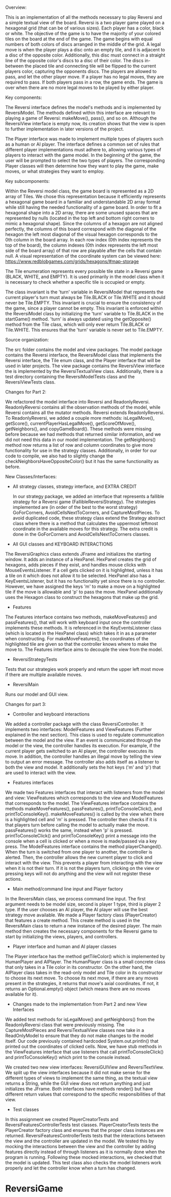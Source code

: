 Overview:

This is an implementation of all the methods necessary to play Reversi and a simple textual view of the board. Reversi
is a two player game played on a hexagonal grid (that can be of various sizes). Each player has a color, black or white. 
The objective of the game is to have the majority of your colored tiles on the board at the end of the game. The game 
begins with equal numbers of both colors of discs arranged in the middle of the grid. A legal move is when the player
plays a disc onto an empty tile, and it is adjacent to a disc of the opposite color. Additionally, this disc must 
connect in a straight line of the opposite color's discs to a disc of their color. The discs in-between the placed 
tile and connecting tile will be flipped to the current players color, capturing the opponents discs. The players are
allowed to pass, and let the other player move. If a player has no legal moves, they are required to pass. If both
players pass in a row, the game ends. The game is over when there are no more legal moves to be played by either player.


Key components:

The Reversi interface defines the model's methods and is implemented by ReversiModel. The methods defined within this
interface are relevant to playing a game of Reversi: makeMove(), pass(), and so on. 
Although the ReversiView interface is empty now, its creation shows that the view is open to further implementation in 
later versions of the project.

The Player interface was made to implement multiple types of players such as a human or AI player. The interface defines
a common set of rules that different player implementations must adhere to, allowing various types of players to 
interact with the game model. In the beginning of the game, the user will be prompted to select the two types of players.
The corresponding Player classes will then determine how they want to play the game, make moves, or what strategies they
want to employ. 


Key subcomponents:  

Within the Reversi model class, the game board is represented as a 2D array of Tiles. We chose this 
representation because it efficiently represents a hexagonal game board in a familiar and understandable 
2D array format while still having the needed functionality of a game board. In order to fit a hexagonal 
shape into a 2D array, there are some unused spaces that are represented by nulls (located in the top 
left and bottom right corners to mimic a hexagonal shape). Since the columns of a hexagon are not aligned perfectly, 
the columns of this board correspond with the diagonal of the hexagon the left most diagonal of the visual hexagon 
corresponds to the 0th column in the board array. In each row index (0th index represents the top of the board), the 
column indexes (0th index represents the left most side of the board array) of that row are playable after the cells 
that contain null. A visual representation of the coordinate system can be viewed here: 
https://www.redblobgames.com/grids/hexagons/#map-storage

The Tile enumeration represents every possible tile state in a Reversi game (BLACK, WHITE, and EMPTY). It is used 
primarily in the model class when it is necessary to check whether a specific tile is occupied or empty. 

The class invariant is the 'turn' variable in ReversiModel that represents the current player's turn must always be
Tile.BLACK or Tile.WHITE and it should never be Tile.EMPTY. This invariant is crucial to ensure the consistency of the
game, since a player cannot be empty. This invariant is enforced within the ReversiModel class by initializing the 
'turn' variable to Tile.BLACK in the startGame() method. 'turn' is always updated using the getOpposite() method from 
the Tile class, which will only ever return Tile.BLACK or Tile.WHITE. This ensures that the 'turn' variable is never set 
to Tile.EMPTY.


Source organization: 

The src folder contains the model and view packages. The model package contains the Reversi interface, the 
ReversiModel class that implements the Reversi interface, the Tile enum class, and the Player interface that will be 
used in later projects. The view package contains the ReversiView interface the is implemented by the ReversiTextualView 
class. Additionally, there is a test directory containing the ReversiModelTests class and the ReversiViewTests class. 


Changes for Part 2:

We refactored the model interface into Reversi and ReadonlyReversi. ReadonlyReversi contains all the observation methods 
of the model, while Reversi contains all the mutator methods. Reversi extends ReadonlyReversi. To ReadonlyReversi, we
added a couple more methods: isLegalMove(), getScore(), currentPlayerHasLegalMove(), getScoreOfMove(), getNeighbors(), 
and copyGameBoard(). These methods were missing before because we had methods that returned similar information, and we 
did not need this data in our model implementation. The getNeighbors() method now returns a list of row and column 
coordinates to give more functionality for use in the strategy classes. Additionally, in order for our code to compile, 
we also had to slightly change the checkNeighborsHaveOppositeColor() but it has the same functionality as before.

New Classes/Interfaces:
- All strategy classes, strategy interface, and EXTRA CREDIT

  In our strategy package, we added an interface that represents a fallible strategy for a Reversi game 
  (FallibleReversiStrategy). The strategies implemented are (in order of the best to the worst strategy)
  GoForCorners, AvoidCellsNextToCorners, and CaptureMostPieces. To avoid duplicated code, these strategy 
  class extend the Strategy abstract class where there is a method that calculates the uppermost leftmost 
  coordinate in the available moves for this strategy. The extra credit is done in the GoForCorners and 
  AvoidCellsNextToCorners classes.

- All GUI classes and KEYBOARD INTERACTIONS

The ReversiGraphics class extends JFrame and initializes the starting window. It adds an instance of a HexPanel. 
HexPanel creates the grid of hexagons, adds pieces if they exist, and handles mouse clicks with MouseEventsListener.
If a cell gets clicked on it is highlighted, unless it has a tile on it which does not allow it to be selected.
HexPanel also has a KeyEventsListener, but it has no functionality yet since there is no controller. However, we
have assigned the keys 'm' to make a move on a highlighted tile if the move is allowable and 'p' to pass the move. 
HexPanel additionally uses the Hexagon class to construct the hexagons that make up the grid. 

- Features

The Features interface contains two methods, makeMoveFeatures() and passFeatures(), that will work with keyboard 
input once the controller implements these methods. It is referenced in the KeyEventsListener class (which is located
in the HexPanel class) which takes it in as a parameter when constructing. For makeMoveFeatures(), the coordinates of
the highlighted tile are given so that the controller knows where to make the move to. The Features interface aims to 
decouple the view from the model. 

- ReversiStrategyTests

Tests that our strategies work properly and return the upper left most move if there are multiple available moves.

- ReversiMain

Runs our model and GUI view. 

Changes for part 3:

- Controller and keyboard interactions

We added a controller package with the class ReversiController. It implements two interfaces: ModelFeatures 
and ViewFeatures (Further explained in the next section). This class is used to regulate communication 
between the model and the view. If an event is communicated through the model or the view, the controller
handles its execution. For example, if the current player gets switched to an AI player, the controller
executes its move. In addition, the controller handles an illegal move by telling the view to output an 
error message. The controller also adds itself as a listener to both the view and model. It additionally sets 
the hot keys ('m' and 'p') that are used to interact with the view. 

- Features interfaces

We made two Features interfaces that interact with listeners from the model and view: ViewFeatures which corresponds
to the view and ModelFeatures that corresponds to the model. The ViewFeatures interface contains the methods 
makeMoveFeatures(), passFeatures(), printToConsoleClick(), and printToConsoleKey(). makeMoveFeatures() is called by
the view when there is a highlighted cell and 'm' is pressed. The controller then checks if it is
that players turn before calling the model to actually make the move. passFeatures() works the same, instead when 'p'
is pressed. printToConsoleClick() and printToConsoleKey() print a message into the console when a cell is clicked or
when a move is made/passed via a key press. The ModelFeatures interface contains the method playerChanged(). When
the turn is switched from one player to another, the controller is alerted. Then, the controller allows the new current
player to click and interact with the view. This prevents a player from interacting with the view when it is not their
turn. If it is not the players turn, clicking on the view or pressing keys will not do anything and the view will not
register these actions. 

- Main method/command line input and Player factory

In the ReversiMain class, we process command line input. The first argument needs to be model size, second is player 1
type, third is player 2 type. If the user chooses an AI player, the AI player will use the best strategy move available. 
We made a Player factory class (PlayerCreator) that features a create method. This create method is used in the ReversiMain 
class to return a new instance of the desired player. The main method then creates the necessary components for the Reversi 
game to start by initializing the views, players, and controllers.

- Player interface and human and AI player classes

The Player interface has the method getTileColor() which is implemented by HumanPlayer and AIPlayer. 
The HumanPlayer class is a small concrete class that only takes in a Tile color in its constructor.
On the other hand, the AIPlayer class takes in the read-only model and Tile color in its constructor to choose 
its next move. To choose its next move, if there are any moves present in the strategies, it returns that move's
axial coordinates. If not, it returns an Optional.empty() object (which means there are no moves available for it).

- Changes made to the implementation from Part 2 and new View Interfaces

We added test methods for isLegalMove() and getNeighbors() from the ReadonlyReversi class that were previously missing.
The CaptureMostPieces and ReversiTextualView classes now take in a ReadOnlyModel to ensure that they do not make 
changes to the model itself. Our code previously contained hardcoded System.out.println() that printed out the 
coordinates of clicked cells. Now, we have stub methods in the ViewFeatures interface that use listeners that call 
printToConsoleClick() and printToConsoleKey() which print to the console instead. 

We created two new view interfaces: ReversiGUIView and ReversiTextView. We split up the view interfaces because it
did not make sense for the different types of views to implement the same thing, as the textual view returns a String,
while the GUI view does not return anything and just initializes the JFrame. Both interfaces have methods render() but
have different return values that correspond to the specific responsibilities of that view. 

- Test classes

In this assignment we created PlayerCreatorTests and ReversiFeaturesControllerTests test classes. PlayerCreatorTests
tests the PlayerCreator factory class and ensures that the proper class instances are returned. 
ReversiFeaturesControllerTests tests that the interactions between the view and the controller are updated in the model. 
We tested this by mocking the interactions between the view and the controller by adding features directly instead of
through listeners as it is normally done when the program is running. Following these mocked interactions, we checked
that the model is updated. This test class also checks the model listeners work properly and let the controller know 
when a turn has changed.


# ReversiGame
